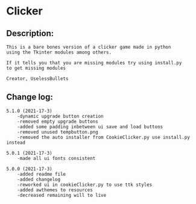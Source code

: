 # Clicker
## Description:

    This is a bare bones version of a clicker game made in python
    using the Tkinter modules among others.

    If it tells you that you are missing modules try using install.py 
    to get missing modules

    Creator, UselessBullets

## Change log:

    5.1.0 (2021-17-3)
        -dynamic upgrade button creation
        -removed empty upgrade buttons
        -added some padding inbetween ui save and load buttons
        -removed unused tempbutton.png
        -removed the auto installer from CookieClicker.py use install.py instead

    5.0.1 (2021-17-3)
        -made all ui fonts consistent

    5.0.0 (2021-17-3)
        -added readme file
        -added changelog
        -reworked ui in cookieClicker.py to use ttk styles
        -added awthemes to resources
        -decreased remaining will to live